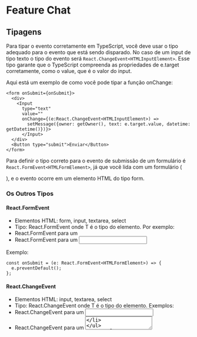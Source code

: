 # Feature Chat

## Tipagens

Para tipar o evento corretamente em TypeScript, você deve usar o tipo adequado para o evento que está sendo disparado. No caso de um input de tipo texto o tipo do evento será 
`React.ChangeEvent<HTMLInputElement>`.  Esse tipo garante que o TypeScript compreenda as propriedades de e.target corretamente, como o value, que é o valor do input.

Aqui está um exemplo de como você pode tipar a função onChange:

```tsx
<form onSubmit={onSubmit}>
  <div>
    <Input 
      type="text"  
      value="" 
      onChange={(e:React.ChangeEvent<HTMLInputElement>) => 
        setMessage({owner: getOwner(), text: e.target.value, datetime: getDatetime()})}>
      </Input>
  </div>
  <Button type="submit">Enviar</Button> 
</form>
```


Para definir  o tipo correto para o evento de submissão de um formulário é 
`React.FormEvent<HTMLFormElement>`, já que você lida com um formulário (<form>), e o evento ocorre em um elemento HTML do tipo form.

### Os Outros Tipos

#### React.FormEvent

- Elementos HTML: form, input, textarea, select
- Tipo: React.FormEvent<T> onde T é o tipo do elemento. Por exemplo:
- React.FormEvent<HTMLFormElement> para um <form>
- React.FormEvent<HTMLInputElement> para um <input>

Exemplo:

```tsx
const onSubmit = (e: React.FormEvent<HTMLFormElement>) => {
  e.preventDefault();
};
```

#### React.ChangeEvent

- Elementos HTML: input, textarea, select
- Tipo: React.ChangeEvent<T> onde T é o tipo do elemento. Exemplos:
- React.ChangeEvent<HTMLInputElement> para um <input>
- React.ChangeEvent<HTMLTextAreaElement> para um <textarea>

Exemplo:

```tsx
const handleChange = (e: React.ChangeEvent<HTMLInputElement>) => {
  const value = e.target.value;
};
``` 
#### React.MouseEvent

- Elementos HTML: Qualquer elemento que possa ser clicado, como button, div, a, etc.
- Tipo: React.MouseEvent<T> onde T é o tipo do elemento. Exemplos:
- React.MouseEvent<HTMLButtonElement> para um <button>
- React.MouseEvent<HTMLDivElement> para um <div>

Exemplo:

```tsx
const handleClick = (e: React.MouseEvent<HTMLButtonElement>) => {
  console.log('Button clicked');
};
```

#### React.KeyboardEvent

- Elementos HTML: Qualquer elemento que possa receber entrada de teclado, como input, textarea, div (com contentEditable), etc.
- Tipo: React.KeyboardEvent<T> onde T é o tipo do elemento. Exemplos:
- React.KeyboardEvent<HTMLInputElement> para um <input>
- React.KeyboardEvent<HTMLTextAreaElement> para um <textarea>

Exemplo:

```tsx
const onKeyDown = (e: React.KeyboardEvent<HTMLInputElement>) => {
  if (e.key === 'Enter') {
    console.log('Enter pressed');
  }
};
const onKeyUp = (e: React.KeyboardEvent<HTMLInputElement>) => {
  if (e.key === 'Enter') {
    console.log('Enter released');
  }
};
```

#### React.FocusEvent

- Elementos HTML: Elementos de formulário como input, textarea, select, button, etc.
- Tipo: React.FocusEvent<T> onde T é o tipo do elemento. Exemplos:
- React.FocusEvent<HTMLInputElement> para um <input>
- Uso: Para capturar eventos de foco (quando um elemento recebe ou perde o foco).

Exemplo:

```tsx
const onFocus = (e: React.FocusEvent<HTMLInputElement>) => {
  console.log('Campo focado');
};

const onBlur = (e: React.FocusEvent<HTMLInputElement>) => {
  console.log('Campo perdeu o foco');
};
```

#### Eventos de Carregamento: React.SyntheticEvent<T>

- Elemento HTML: img, iframe, audio, video
- Uso: Para capturar eventos como carregamento de imagens ou elementos de mídia.

Exemplo:

```tsx
const onLoad = (e: React.SyntheticEvent<HTMLImageElement>) => {
  console.log('Imagem carregada');
};
```
#### Eventos de Alteração de Entrada (Input): React.FormEvent<T>

- Elemento HTML: input, textarea, select
- Uso: Para capturar entradas de texto ou seleção de valores.

Exemplo:

```tsx
const onInput = (e: React.FormEvent<HTMLInputElement>) => {
  console.log('Valor do input alterado');
};
```

#### Eventos de Toque (Touch): React.TouchEvent<T>

- Elemento HTML: div, button, input (geralmente para dispositivos móveis)
- Uso: Para capturar eventos de toque, como no caso de dispositivos móveis.

Exemplo:

```tsx
const onTouchStart = (e: React.TouchEvent<HTMLDivElement>) => {
  console.log('Toque iniciado');
};
``` 

## Estado

### Verificação de valor antes de definir um state

Uma coisa  que é importante salientar é que quando você define uma `interface` para seu state
é necessário que você faça uma checkagem se o valor que será definido não seja undefined ou null, por exemplo:

```tsx
const [ messages, setMessages ] = useState<IMessage[]>([]);
``` 

Aqui eu espero um `array` de IMessage, então quando eu defino em `src/features/chat/molecules/ChatInputMessage.tsx` esse código:

```tsx
const [message, setMessage] = useState<IMessage>();
const onSubmit = (e: React.FormEvent<HTMLFormElement>) => {
  e.preventDefault();
  if (message) {
    setMessages((prev) => [...prev, message]);
  }
};
```

É obrigatório que eu faça essa validação do valor de `message` antes de usá-lo, ou poderia definir um valor inicial assim:


```tsx
const [message, setMessage] = useState<IMessage>({
  owner: '',
  text: '',
  datetime: '',
});
```

Porque se eu não fizer uma dessas 2 soluções irei receber um erro assim:

```
Argument of type '(prev: IMessage[]) => (IMessage | undefined)[]' is not assignable to parameter of type 'SetStateAction<IMessage[]>'.
  Type '(prev: IMessage[]) => (IMessage | undefined)[]' is not assignable to type '(prevState: IMessage[]) => IMessage[]'.
    Type '(IMessage | undefined)[]' is not assignable to type 'IMessage[]'.
      Type 'IMessage | undefined' is not assignable to type 'IMessage'.
        Type 'undefined' is not assignable to type 'IMessage'.

28     setMessages((prev) => [...prev, message]);
```

Então lendo a última linha `Type 'undefined' is not assignable to type 'IMessage'.`
fica bem mais fácil de entender o real problema.

**#ficadica**

Também há outro cenário onde você define os campos de um objeto como obrigatórios, mas 
quer atualziar apenas um campo, por exemplo:

```tsx
export interface IMessage {
  owner: string;
  text: string;
  datetime: string;
  type: string; // sender | receiver
  className?: string;
}

const [message, setMessage] = useState<IMessage>();

setMessage((prev) => ({
  ...prev,
  text: "",
}))
```

Você vai se deparar com esse erro:

```
Argument of type '(prev: IMessage | undefined) => { text: string; owner?: string | undefined; datetime?: string | undefined; type?: string | undefined; className?: string | undefined; }' is not assignable to parameter of type 'SetStateAction<IMessage | undefined>'.
  Type '(prev: IMessage | undefined) => { text: string; owner?: string | undefined; datetime?: string | undefined; type?: string | undefined; className?: string | undefined; }' is not assignable to type '(prevState: IMessage | undefined) => IMessage | undefined'.
    Call signature return types '{ text: string; owner?: string | undefined; datetime?: string | undefined; type?: string | undefined; className?: string | undefined; }' and 'IMessage | undefined' are incompatible.
      The types of 'owner' are incompatible between these types.
        Type 'string | undefined' is not assignable to type 'string'.
          Type 'undefined' is not assignable to type 'string'.ts(2345)
```

Isso acontece porque você precisa garantir que os valores não são undefined,
basicamente sempre quue você ver esse erro de undefined é porque você precisa ou testar ele
antes ou definir seu valor, nesse caso eu defini um valor padão:

```tsx
setMessage((prev) => ({
  ...prev,
  text: "",
  owner: prev?.owner || "suissa",
  datetime: prev?.datetime || getDatetime(),
  type: prev?.type || "sender",
}))
```

## Estilização

### Centralização de elemento fixed ou absolute

Bom como sabemos quando um elemento é absolute ou fixed ele sai do fluxo normal da página
logo propriedades bem comuns de centralização como `mx-auto` **sozinho** não funcionam. Sabendo disso nós podemos usar a técnica do `left` com o `translate` que é assim:

```html
<div className="fixed bottom-3 left-1/2 -translate-x-1/2 w-[90%]">
```

Com isso você faz o seguinte:

- o `left` joga o começo do elemento lá para a metade da tela
  - fazendo com que ele ultrapasse a outra borda
- o `-translate` você move o elemento para a metade do seu próprio tamanho
  - fazendo com que ele fique alinhado

Eu falei anteriormente que o `mx-auto` não funciona **sozinho** para centralizar um elemento
`fixed`, correto? Então, para ele funionar corretamente nós precisamos usar também:

- `left-0`
- `right-0`



## Mensagens

### Comportamento/Rolagem

Qual foi meu maior desafio nessa parte?

Foi conseguir inverter a ordem da sequencia das mensagens, elas não podiam vir de cima
e nem aparecer lá em cima por primeiro, então precisava que a mensagem mais atual aparecesse
embaixo da página. E também fazer que a rolagem não seguisse para cima quando as mensagens
estivessem cresceendo para o topo.

Para conseguir esse comportamento eu fiz o seguinte:

#### Estrutura do Container Principal:

```jsx
<div className="w-full bg-white fixed top-0">
```

- fixed top-0: Fixa o chat no topo da tela


#### Container das Mensagens:

```jsx
<div 
  className="flex flex-col-reverse h-[calc(100vh-60px)] overflow-y-auto"
  ref={messagesContainerRef}>
```

- flex flex-col-reverse: Inverte a ordem das mensagens
- h-[calc(100vh-60px)]: Altura calculada considerando o espaço do input
- overflow-y-auto: Permite scroll vertical
- ref={messagesContainerRef}: Referência para controlar o scroll

#### Sistema de Scroll Automático:

```ts
useEffect(() => {
  if (messagesContainerRef.current) {
    const container = messagesContainerRef.current;
    container.scrollTop = container.scrollHeight;
  }
}, [messages]);
```

- Monitora mudanças no array de mensagens
- Força o scroll para o final quando novas mensagens chegam

#### Input Fixo:

```jsx
<div className="fixed bottom-3 left-1/2 -translate-x-1/2 w-[calc(100%-40px)]">
```

- fixed bottom-3: Mantém o input sempre na parte inferior
- -translate-x-1/2: Centraliza o input
- w-[calc(100%-40px)]: Largura calculada com margem

#### O que faz esse código funcionar bem:

- Uso correto do flex-col-reverse
- Referências bem posicionadas
- Scroll automático implementado corretamente
- Cálculos precisos de altura/largura
- Posicionamento fixo adequado
